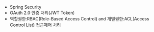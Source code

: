 - Spring Security
- OAuth 2.0 인증 처리(JWT Token)
- 역할권한:RBAC(Role-Based Access Control) and 개별권한:ACL(Access Control List) 접근제어 처리
